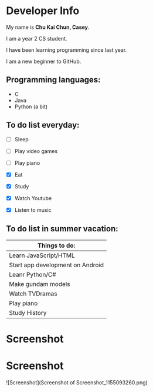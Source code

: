 # Developer Info

My name is **Chu Kai Chun, Casey**. 

I am a year 2 CS student.

I have been learning programming since last year.

I am a new beginner to GitHub.

## Programming languages:

- C
- Java
- Python (a bit)



## To do list everyday:

- [ ] Sleep
- [ ] Play video games
- [ ] Play piano


- [x] Eat
- [x] Study
- [x] Watch Youtube
- [x] Listen to music


## To do list in summer vacation:

| Things to do:                    |
| -------------------------------- |
| Learn  JavaScript/HTML           |
| Start app development on Android |
| Leanr Python/C#                  |
| Make gundam models               |
| Watch TVDramas                   |
| Play piano                       |
| Study History                    |


# Screenshot <h4>
# Screenshot <h4>
![Screenshot](Screenshot of Screenshot_1155093260.png)














